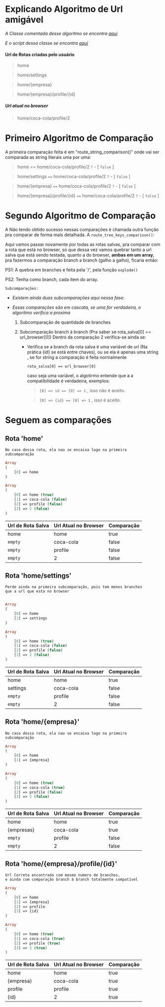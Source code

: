 
# Explicando Algoritmo de Url amigável
_A Classe comentada desse algoritmo se encontra [aqui](RouteClass.md)_

_E o script dessa classe se encontra [aqui](Route.php)_
#### Url de Rotas criadas pelo usuário
> home

> home/settings

> home/{empresa}

> home/{empresa}/profile/{id}

##### Url atual no browser
> home/coca-cola/profile/2

# Primeiro Algoritmo de Comparação
A primeira comparação feita é em "route_string_comparison()"
onde vai ser comparada as string literais uma por uma:
> home == home/coca-cola/profile/2 `?` - [ `false` ] 

> home/settings `==` home/coca-cola/profile/2 `?` - [ `false` ]

> home/{empresa} `==` home/coca-cola/profile/2 `?` - [ `false` ]

> home/{empresa}/profile/{id} `==` home/coca-cola/profile/2 `?` - [ `false` ]

# Segundo Algoritmo de Comparação
A Não tendo obtido sucesso nessas comparações é chamada outra função pra comparar
de forma mais detalhada. A `route_tree_keys_comparison()`:

Aqui vamos passar novamente por todas as rotas salvas, pra comparar com  a rota 
que está no browser, só que dessa vez vamos quebrar tanto a url salva que está sendo testada, quanto a do browser, **ambas
em um array**, pra fazermos a comparação branch a branch (galho a galho), ficaria então:

PS1: A quebra em branches e feita pela '/', pela função `explode()`<br>

PS2: Tenha como branch, cada item do array.<br>

    Subcomparações:
-  _Existem ainda duas subcomparações aqui nessa fase_:<br>

-  _Essas comparações são em cascata, se uma for verdadeira, o algoritmo verifica a proxima_
    

    1. Subcomparação de quantidade de branches
    2. Subcomparação branch à branch (Pra saber se rota_salva[0] == url_browser[0])
        Dentro da comparação 2 verifica-se ainda se:

        - Verifica se a branch da rota salva é uma variável de url (Na prática {id} se está entre chaves),
          ou se ela é apenas uma string , se for string a comparação é feita normalmente 

          `rota_salva[0] == url_browser[0]`

            caso seja uma variável, o algotirmo entende que a a compatibilidade
          é verdadeira, exemplos:
            > `[0] => id == [0] => 1` , isso não é aceito.

            > `[0] => {id} == [0] => 1` , isso é aceito.


# Seguem as comparações
## **Rota 'home'**
    No caso dessa rota, ela nao se encaixa logo na primeira
    subcomparação
```php
Array 
(
    [0] => home
)

Array 
(
    [0] => home (true)
    [1] => coca-cola (false)
    [2] => profile (false)
    [3] => 2 (false)
)
```
Url de Rota Salva | Url Atual no Browser | Comparação
----------------- | -------------------- | ----------
home | home | true
`empty` | coca-cola | false
`empty` | profile | false
`empty` | 2 | false

## **Rota 'home/settings'**
    Perde ainda na primeira subcomparação, pois tem menos branches
    que a url que esta no browser
```php

Array 
(
    [0] => home
    [1] => settings
)

Array 
(
    [0] => home (true)
    [1] => coca-cola (false)
    [2] => profile (false)
    [3] => 2 (false)
)
```
Url de Rota Salva | Url Atual no Browser | Comparação
----------------- | -------------------- | ----------
home | home | true
settings | coca-cola | false
`empty` | profile | false
`empty` | 2 | false
## **Rota 'home/{empresa}'**
    No caso dessa rota, ela nao se encaixa logo na primeira
    subcomparação
```php
Array 
(
    [0] => home
    [1] => {empresa}
)

Array 
(
    [0] => home (true)
    [1] => coca-cola (true)
    [2] => profile (false)
    [3] => 2 (false)
)
```
Url de Rota Salva | Url Atual no Browser | Comparação
----------------- | -------------------- | ----------
home | home | true
{empresas} | coca-cola | true
`empty` | profile | false
`empty` | 2 | false
## **Rota 'home/{empresa}/profile/{id}'**
    Url Correta encontrada com mesmo numero de branches,
    e ainda com comparação branch à branch totalmente compatível
```php
Array 
(
    [0] => home
    [1] => {empresa}
    [2] => profile
    [3] => {id}
)

Array 
(
    [0] => home (true)
    [1] => coca-cola (true)
    [2] => profile (true)
    [3] => 2 (true)
)
```
Url de Rota Salva | Url Atual no Browser | Comparação
----------------- | -------------------- | ----------
home | home | true
{empresa} | coca-cola | true
profile | profile | true
{id} | 2 | true